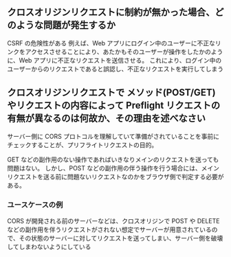## クロスオリジンリクエストに制約が無かった場合、どのような問題が発生するか

CSRF の危険性がある
例えば、Web アプリにログイン中のユーザーに不正なリンクをアクセスさせることにより、あたかもそのユーザーが操作をしたかのように、Web アプリに不正なリクエストを送信させる。
これにより、ログイン中のユーザーからのリクエストであると誤認し、不正なリクエストを実行してしまう

## クロスオリジンリクエストで メソッド(POST/GET)やリクエストの内容によって Preflight リクエストの有無が異なるのは何故か、その理由を述べなさい

サーバー側に CORS プロトコルを理解していて準備がされていることを事前にチェックすることが、プリフライトリクエストの目的。

GET などの副作用のない操作であればいきなりメインのリクエストを送っても問題はない。
しかし、POST などの副作用の伴う操作を行う場合には、メインリクエストを送る前に問題ないリクエストなのかをブラウザ側で判定する必要がある。

### ユースケースの例

CORS が開発される前のサーバーなどは、クロスオリジンで POST や DELETE などの副作用を伴うリクエストがされない想定でサーバーが用意されているので、その状態のサーバーに対してリクエストを送ってしまい、サーバー側を破壊してしまわないようにしている
